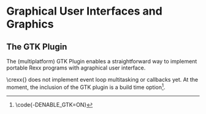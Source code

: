 # Graphical User Interfaces and Graphics

## The GTK Plugin

The (multiplatform) GTK Plugin enables a straightforward way to implement portable Rexx programs with agraphical user interface.

\crexx{} does not implement event loop multitasking or callbacks yet. At the moment, the inclusion of the GTK plugin is a build time option[^option]. 

[^option]: \code{-DENABLE_GTK=ON}

